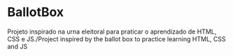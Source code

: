 # BallotBox
Projeto inspirado na urna eleitoral para praticar o aprendizado de HTML, CSS e JS./Project inspired by the ballot box to practice learning HTML, CSS and JS
